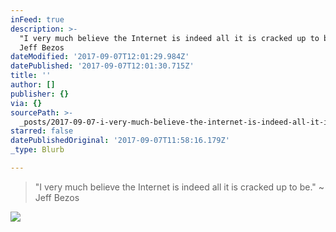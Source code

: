 ```yaml
---
inFeed: true
description: >-
  "I very much believe the Internet is indeed all it is cracked up to be." ~
  Jeff Bezos
dateModified: '2017-09-07T12:01:29.984Z'
datePublished: '2017-09-07T12:01:30.715Z'
title: ''
author: []
publisher: {}
via: {}
sourcePath: >-
  _posts/2017-09-07-i-very-much-believe-the-internet-is-indeed-all-it-is-cracke.md
starred: false
datePublishedOriginal: '2017-09-07T11:58:16.179Z'
_type: Blurb

---
```

> "I very much believe the Internet is indeed all it is cracked up to be." ~ Jeff Bezos

![](https://the-grid-user-content.s3-us-west-2.amazonaws.com/5e71a8a9-bee1-4f4f-a075-7bcafc82e654.jpg)